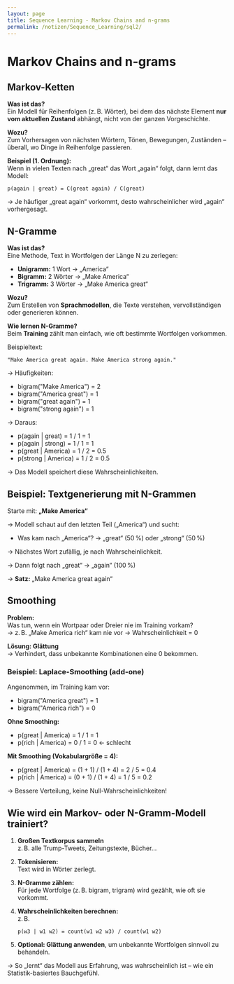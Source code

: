 ```yaml
---
layout: page
title: Sequence Learning - Markov Chains and n-grams
permalink: /notizen/Sequence_Learning/sql2/
---
```


# Markov Chains and n-grams

## Markov-Ketten

**Was ist das?**  
Ein Modell für Reihenfolgen (z. B. Wörter), bei dem das nächste Element **nur vom aktuellen Zustand** abhängt, nicht von der ganzen Vorgeschichte.

**Wozu?**  
Zum Vorhersagen von nächsten Wörtern, Tönen, Bewegungen, Zuständen – überall, wo Dinge in Reihenfolge passieren.

**Beispiel (1. Ordnung):**  
Wenn in vielen Texten nach „great“ das Wort „again“ folgt, dann lernt das Modell:
```
p(again | great) = C(great again) / C(great)
```
→ Je häufiger „great again“ vorkommt, desto wahrscheinlicher wird „again“ vorhergesagt.

## N-Gramme

**Was ist das?**  
Eine Methode, Text in Wortfolgen der Länge N zu zerlegen:
- **Unigramm:** 1 Wort → „America“
- **Bigramm:** 2 Wörter → „Make America“
- **Trigramm:** 3 Wörter → „Make America great“

**Wozu?**  
Zum Erstellen von **Sprachmodellen**, die Texte verstehen, vervollständigen oder generieren können.

**Wie lernen N-Gramme?**  
Beim **Training** zählt man einfach, wie oft bestimmte Wortfolgen vorkommen.

Beispieltext:
```
"Make America great again. Make America strong again."
```

→ Häufigkeiten:
- bigram("Make America") = 2  
- bigram("America great") = 1  
- bigram("great again") = 1  
- bigram("strong again") = 1  

→ Daraus:
- p(again | great) = 1 / 1 = 1  
- p(again | strong) = 1 / 1 = 1  
- p(great | America) = 1 / 2 = 0.5  
- p(strong | America) = 1 / 2 = 0.5

→ Das Modell speichert diese Wahrscheinlichkeiten.

## Beispiel: Textgenerierung mit N-Grammen

Starte mit: **„Make America“**

→ Modell schaut auf den letzten Teil („America“) und sucht:
- Was kam nach „America“? → „great“ (50 %) oder „strong“ (50 %)

→ Nächstes Wort zufällig, je nach Wahrscheinlichkeit.

→ Dann folgt nach „great“ → „again“ (100 %)

→ **Satz:** „Make America great again“

## Smoothing

**Problem:**  
Was tun, wenn ein Wortpaar oder Dreier nie im Training vorkam?  
→ z. B. „Make America rich“ kam nie vor → Wahrscheinlichkeit = 0

**Lösung: Glättung**  
→ Verhindert, dass unbekannte Kombinationen eine 0 bekommen.

### Beispiel: Laplace-Smoothing (add-one)

Angenommen, im Training kam vor:
- bigram("America great") = 1  
- bigram("America rich") = 0  

**Ohne Smoothing:**
- p(great | America) = 1 / 1 = 1  
- p(rich | America) = 0 / 1 = 0 ← schlecht

**Mit Smoothing (Vokabulargröße = 4):**
- p(great | America) = (1 + 1) / (1 + 4) = 2 / 5 = 0.4  
- p(rich | America) = (0 + 1) / (1 + 4) = 1 / 5 = 0.2  

→ Bessere Verteilung, keine Null-Wahrscheinlichkeiten!

## Wie wird ein Markov- oder N-Gramm-Modell trainiert?

1. **Großen Textkorpus sammeln**  
   z. B. alle Trump-Tweets, Zeitungstexte, Bücher…

2. **Tokenisieren:**  
   Text wird in Wörter zerlegt.

3. **N-Gramme zählen:**  
   Für jede Wortfolge (z. B. bigram, trigram) wird gezählt, wie oft sie vorkommt.

4. **Wahrscheinlichkeiten berechnen:**  
   z. B.  
   ```
   p(w3 | w1 w2) = count(w1 w2 w3) / count(w1 w2)
   ```

5. **Optional: Glättung anwenden**, um unbekannte Wortfolgen sinnvoll zu behandeln.

→ So „lernt“ das Modell aus Erfahrung, was wahrscheinlich ist – wie ein Statistik-basiertes Bauchgefühl.